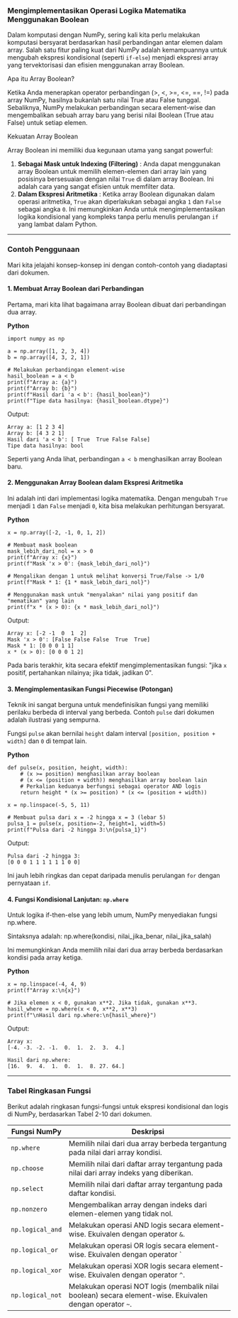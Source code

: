 ### Mengimplementasikan Operasi Logika Matematika Menggunakan Boolean

Dalam komputasi dengan NumPy, sering kali kita perlu melakukan komputasi bersyarat berdasarkan hasil perbandingan antar elemen dalam array. Salah satu fitur paling kuat dari NumPy adalah kemampuannya untuk mengubah ekspresi kondisional (seperti `if-else`) menjadi ekspresi array yang tervektorisasi dan efisien menggunakan array Boolean.

Apa itu Array Boolean?

Ketika Anda menerapkan operator perbandingan (>, <, >=, <=, ==, !=) pada array NumPy, hasilnya bukanlah satu nilai True atau False tunggal. Sebaliknya, NumPy melakukan perbandingan secara element-wise dan mengembalikan sebuah array baru yang berisi nilai Boolean (True atau False) untuk setiap elemen.

Kekuatan Array Boolean

Array Boolean ini memiliki dua kegunaan utama yang sangat powerful:

1. **Sebagai Mask untuk Indexing (Filtering)** : Anda dapat menggunakan array Boolean untuk memilih elemen-elemen dari array lain yang posisinya bersesuaian dengan nilai `True` di dalam array Boolean. Ini adalah cara yang sangat efisien untuk memfilter data.
2. **Dalam Ekspresi Aritmetika** : Ketika array Boolean digunakan dalam operasi aritmetika, `True` akan diperlakukan sebagai angka `1` dan `False` sebagai angka `0`. Ini memungkinkan Anda untuk mengimplementasikan logika kondisional yang kompleks tanpa perlu menulis perulangan `if` yang lambat dalam Python.

---

### **Contoh Penggunaan**

Mari kita jelajahi konsep-konsep ini dengan contoh-contoh yang diadaptasi dari dokumen.

#### **1. Membuat Array Boolean dari Perbandingan**

Pertama, mari kita lihat bagaimana array Boolean dibuat dari perbandingan dua array.

**Python**

```
import numpy as np

a = np.array([1, 2, 3, 4])
b = np.array([4, 3, 2, 1])

# Melakukan perbandingan element-wise
hasil_boolean = a < b
print(f"Array a: {a}")
print(f"Array b: {b}")
print(f"Hasil dari 'a < b': {hasil_boolean}")
print(f"Tipe data hasilnya: {hasil_boolean.dtype}")
```

Output:

```
Array a: [1 2 3 4]
Array b: [4 3 2 1]
Hasil dari 'a < b': [ True  True False False]
Tipe data hasilnya: bool
```

Seperti yang Anda lihat, perbandingan `a < b` menghasilkan array Boolean baru.

#### **2. Menggunakan Array Boolean dalam Ekspresi Aritmetika**

Ini adalah inti dari implementasi logika matematika. Dengan mengubah `True` menjadi `1` dan `False` menjadi `0`, kita bisa melakukan perhitungan bersyarat.

**Python**

```
x = np.array([-2, -1, 0, 1, 2])

# Membuat mask boolean
mask_lebih_dari_nol = x > 0
print(f"Array x: {x}")
print(f"Mask 'x > 0': {mask_lebih_dari_nol}")

# Mengalikan dengan 1 untuk melihat konversi True/False -> 1/0
print(f"Mask * 1: {1 * mask_lebih_dari_nol}")

# Menggunakan mask untuk "menyalakan" nilai yang positif dan "mematikan" yang lain
print(f"x * (x > 0): {x * mask_lebih_dari_nol}")
```

Output:

```
Array x: [-2 -1  0  1  2]
Mask 'x > 0': [False False False  True  True]
Mask * 1: [0 0 0 1 1]
x * (x > 0): [0 0 0 1 2]
```

Pada baris terakhir, kita secara efektif mengimplementasikan fungsi: "jika `x` positif, pertahankan nilainya; jika tidak, jadikan 0".

#### **3. Mengimplementasikan Fungsi Piecewise (Potongan)**

Teknik ini sangat berguna untuk mendefinisikan fungsi yang memiliki perilaku berbeda di interval yang berbeda. Contoh `pulse` dari dokumen adalah ilustrasi yang sempurna.

Fungsi `pulse` akan bernilai `height` dalam interval `[position, position + width]` dan `0` di tempat lain.

**Python**

```
def pulse(x, position, height, width):
    # (x >= position) menghasilkan array boolean
    # (x <= (position + width)) menghasilkan array boolean lain
    # Perkalian keduanya berfungsi sebagai operator AND logis
    return height * (x >= position) * (x <= (position + width))

x = np.linspace(-5, 5, 11)

# Membuat pulsa dari x = -2 hingga x = 3 (lebar 5)
pulsa_1 = pulse(x, position=-2, height=1, width=5)
print(f"Pulsa dari -2 hingga 3:\n{pulsa_1}")
```

Output:

```
Pulsa dari -2 hingga 3:
[0 0 0 1 1 1 1 1 1 0 0]
```

Ini jauh lebih ringkas dan cepat daripada menulis perulangan `for` dengan pernyataan `if`.

#### **4. Fungsi Kondisional Lanjutan: `np.where`**

Untuk logika if-then-else yang lebih umum, NumPy menyediakan fungsi np.where.

Sintaksnya adalah: np.where(kondisi, nilai_jika_benar, nilai_jika_salah)

Ini memungkinkan Anda memilih nilai dari dua array berbeda berdasarkan kondisi pada array ketiga.

**Python**

```
x = np.linspace(-4, 4, 9)
print(f"Array x:\n{x}")

# Jika elemen x < 0, gunakan x**2. Jika tidak, gunakan x**3.
hasil_where = np.where(x < 0, x**2, x**3)
print(f"\nHasil dari np.where:\n{hasil_where}")
```

Output:

```
Array x:
[-4. -3. -2. -1.  0.  1.  2.  3.  4.]

Hasil dari np.where:
[16.  9.  4.  1.  0.  1.  8. 27. 64.]
```

---

### **Tabel Ringkasan Fungsi**

Berikut adalah ringkasan fungsi-fungsi untuk ekspresi kondisional dan logis di NumPy, berdasarkan Tabel 2-10 dari dokumen.

| Fungsi NumPy       | Deskripsi                                                                                                  |
| ------------------ | ---------------------------------------------------------------------------------------------------------- |
| `np.where`       | Memilih nilai dari dua array berbeda tergantung pada nilai dari array kondisi.                             |
| `np.choose`      | Memilih nilai dari daftar array tergantung pada nilai dari array indeks yang diberikan.                    |
| `np.select`      | Memilih nilai dari daftar array tergantung pada daftar kondisi.                                            |
| `np.nonzero`     | Mengembalikan array dengan indeks dari elemen-elemen yang tidak nol.                                       |
| `np.logical_and` | Melakukan operasi AND logis secara element-wise. Ekuivalen dengan operator `&`.                          |
| `np.logical_or`  | Melakukan operasi OR logis secara element-wise. Ekuivalen dengan operator `                                |
| `np.logical_xor` | Melakukan operasi XOR logis secara element-wise. Ekuivalen dengan operator `^`.                          |
| `np.logical_not` | Melakukan operasi NOT logis (membalik nilai boolean) secara element-wise. Ekuivalen dengan operator `~`. |
